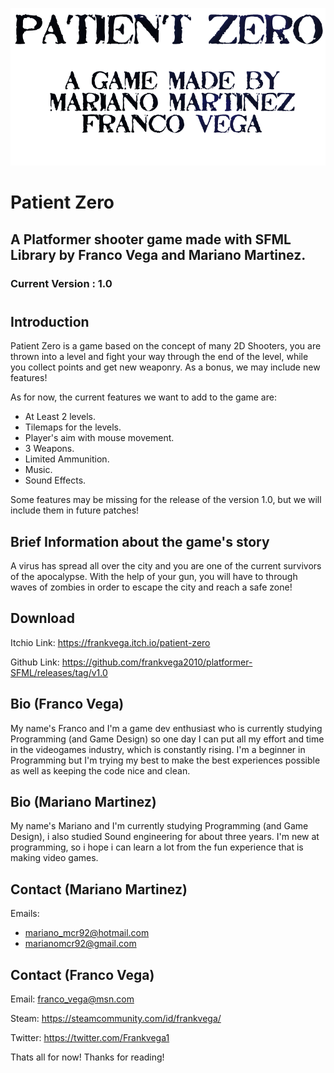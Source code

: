 ![alt text](https://github.com/frankvega2010/platformer-SFML/blob/master/pruebaSFML/res/raw/logo/logo1.png)
# Patient Zero
## A Platformer shooter game made with SFML Library by Franco Vega and Mariano Martinez.
### Current Version : 1.0
#
## Introduction

Patient Zero is a game based on the concept of many 2D Shooters, you are thrown into a level and fight your way through the end of the level, while you collect points and get new weaponry. As a bonus, we may include new features!

As for now, the current features we want to add to the game are:

- At Least 2 levels.
- Tilemaps for the levels.
- Player's aim with mouse movement.
- 3 Weapons.
- Limited Ammunition.
- Music.
- Sound Effects.

Some features may be missing for the release of the version 1.0, but we will include them in future patches!

## Brief Information about the game's story

A virus has spread all over the city and you are one of the current survivors of the apocalypse. With the help of your gun, you will have to through waves of zombies in order to escape the city and reach a safe zone!

## Download

Itchio Link: https://frankvega.itch.io/patient-zero

Github Link: https://github.com/frankvega2010/platformer-SFML/releases/tag/v1.0

## Bio (Franco Vega)

My name's Franco and I'm a game dev enthusiast who is currently studying Programming (and Game Design) so one day I can put all my effort and time in the videogames industry, which is constantly rising. I'm a beginner in Programming but I'm trying my best to make the best experiences possible as well as keeping the code nice and clean.

## Bio (Mariano Martinez)

My name's Mariano and I'm currently studying Programming (and Game Design), i also studied Sound engineering for about three years. I'm new at programming, so i hope i can learn a lot from the fun experience that is making video games.

## Contact (Mariano Martinez)

Emails: 
- mariano_mcr92@hotmail.com
- marianomcr92@gmail.com

## Contact (Franco Vega)

Email: franco_vega@msn.com

Steam: https://steamcommunity.com/id/frankvega/

Twitter: https://twitter.com/Frankvega1

Thats all for now! Thanks for reading!
